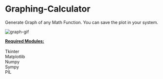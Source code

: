 # Graphing-Calculator
Generate Graph of any Math Function.
You can save the plot in your system.

![graph-gif](https://user-images.githubusercontent.com/91961900/170734760-02d6a6ed-ceb3-4ca9-8120-5c6d0730695e.gif)

<u><b>Required Modules:</b></u><br><br>
Tkinter<br>
Matplotlib<br>
Numpy<br>
Sympy<br>
PIL
